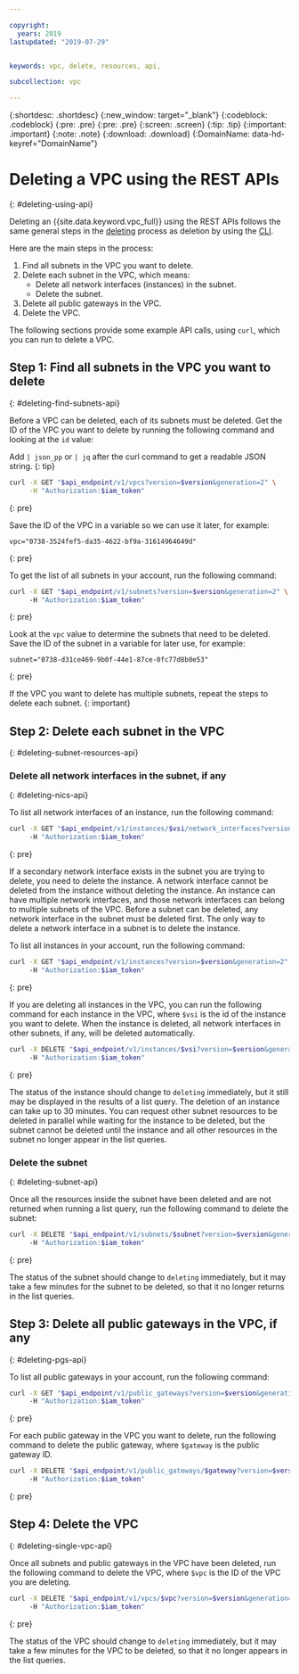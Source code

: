 ```yaml
---

copyright:
  years: 2019
lastupdated: "2019-07-29"


keywords: vpc, delete, resources, api, 

subcollection: vpc

---
```


{:shortdesc: .shortdesc}
{:new_window: target="_blank"}
{:codeblock: .codeblock}
{:pre: .pre}
{:pre: .pre}
{:screen: .screen}
{:tip: .tip}
{:important: .important}
{:note: .note}
{:download: .download}
{:DomainName: data-hd-keyref="DomainName"}

# Deleting a VPC using the REST APIs
{: #deleting-using-api}

Deleting an {{site.data.keyword.vpc_full}} using the REST APIs follows the same general steps in the
[deleting](/docs/vpc-on-classic?topic=vpc-on-classic-deleting) process as deletion by using the [CLI](/docs/vpc-on-classic?topic=vpc-on-classic-deleting-using-cli).

Here are the main steps in the process:

1. Find all subnets in the VPC you want to delete.
2. Delete each subnet in the VPC, which means:
    - Delete all network interfaces (instances) in the subnet.
    - Delete the subnet.
3. Delete all public gateways in the VPC.
4. Delete the VPC.

The following sections provide some example API calls, using `curl`, which you can run to delete a VPC.

## Step 1: Find all subnets in the VPC you want to delete
{: #deleting-find-subnets-api}

Before a VPC can be deleted, each of its subnets must be deleted. Get the ID of the VPC you want to delete by running the following command and looking at the `id` value:

Add ` | json_pp ` or ` | jq ` after the curl command to get a readable JSON string.
{: tip}

```bash
curl -X GET "$api_endpoint/v1/vpcs?version=$version&generation=2" \
     -H "Authorization:$iam_token"
```
{: pre}

Save the ID of the VPC in a variable so we can use it later, for example:

```
vpc="0738-3524fef5-da35-4622-bf9a-31614964649d"
```
{: pre}

To get the list of all subnets in your account, run the following command:

```bash
curl -X GET "$api_endpoint/v1/subnets?version=$version&generation=2" \     
     -H "Authorization:$iam_token"
```
{: pre}

Look at the `vpc` value to determine the subnets that need to be deleted. Save the ID of the subnet in a variable for later use, for example:

```
subnet="0738-d31ce469-9b0f-44e1-87ce-0fc77d8b0e53"
```
{: pre}

If the VPC you want to delete has multiple subnets, repeat the steps to delete each subnet.
{: important}

## Step 2: Delete each subnet in the VPC
{: #deleting-subnet-resources-api}


### Delete all network interfaces in the subnet, if any
{: #deleting-nics-api}

To list all network interfaces of an instance, run the following command:

```bash
curl -X GET "$api_endpoint/v1/instances/$vsi/network_interfaces?version=$version&generation=2" \     
     -H "Authorization:$iam_token"
```
{: pre}

If a secondary network interface exists in the subnet you are trying to delete, you need to delete the instance. A network interface cannot be deleted from the instance without deleting the instance.
An instance can have multiple network interfaces, and those network interfaces can belong to multiple subnets of the VPC. Before a subnet can be deleted, any network interface in the subnet must be deleted first. The only way to delete a network interface in a subnet is to delete the instance.

To list all instances in your account, run the following command:

```bash
curl -X GET "$api_endpoint/v1/instances?version=$version&generation=2" \     
     -H "Authorization:$iam_token"
```
{: pre}

If you are deleting all instances in the VPC, you can run the following command for each instance in the VPC, where `$vsi` is the id of the instance you want to delete. When the instance is deleted, all network interfaces in other subnets, if any, will be deleted automatically.

```bash
curl -X DELETE "$api_endpoint/v1/instances/$vsi?version=$version&generation=2" \     
     -H "Authorization:$iam_token"
```
{: pre}

The status of the instance should change to `deleting` immediately, but it still may be displayed in the results of a list query. The deletion of an instance can take up to 30 minutes. You can request other subnet resources to be deleted in parallel while waiting for the instance to be deleted, but the subnet cannot be deleted until the instance and all other resources in the subnet no longer appear in the list queries.


### Delete the subnet
{: #deleting-subnet-api}

Once all the resources inside the subnet have been deleted and are not returned when running a list query, run the following command to delete the subnet:

```bash
curl -X DELETE "$api_endpoint/v1/subnets/$subnet?version=$version&generation=2" \     
     -H "Authorization:$iam_token"
```
{: pre}

The status of the subnet should change to `deleting` immediately, but it may take a few minutes for the subnet to be deleted, so that it no longer returns in the list queries.

## Step 3: Delete all public gateways in the VPC, if any
{: #deleting-pgs-api}

To list all public gateways in your account, run the following command:

```bash
curl -X GET "$api_endpoint/v1/public_gateways?version=$version&generation=2" \     
     -H "Authorization:$iam_token"
```
{: pre}

For each public gateway in the VPC you want to delete, run the following command to delete the public gateway, where `$gateway` is the public gateway ID.

```bash
curl -X DELETE "$api_endpoint/v1/public_gateways/$gateway?version=$version&generation=2" \     
     -H "Authorization:$iam_token"
```
{: pre}


## Step 4: Delete the VPC
{: #deleting-single-vpc-api}

Once all subnets and public gateways in the VPC have been deleted, run the following command to delete the VPC, where `$vpc` is the ID of the VPC you are deleting.

```bash
curl -X DELETE "$api_endpoint/v1/vpcs/$vpc?version=$version&generation=2" \     
     -H "Authorization:$iam_token"
```
{: pre}

The status of the VPC should change to `deleting` immediately, but it may take a few minutes for the VPC to be deleted, so that it no longer appears in the list queries.
